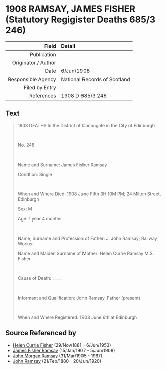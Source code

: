 ﻿---
layout: page
permalink: /sources/s65179076
---

# 1908 RAMSAY, JAMES FISHER (Statutory Regigister Deaths 685/3 246)

Field | Detail
---:|:---
Publication | 
Originator / Author | 
Date | 6/Jun/1908
Responsible Agency | National Records of Scotland
Filed by Entry | 
References | 1908 D 685/3 246

## Text

> 1908 DEATHS In the District of Canongate in the City of Edinburgh
>
> <br/>
>
> No. 248
>
> <br/>
>
> Name and Surname: James Fisher Ramsay
>
> Condtion: Single
>
> <br/>
>
> When and Where Died: 1908 June Fifth 3H 10M PM; 24 Milton Street, Edinburgh
>
> Sex: M
>
> Age: 1 year 4 months
>
> <br/>
>
> Name, Surname and Profession of Father: J. John Ramsay; Railway Worker
>
> Name and Maiden Surname of Mother: Helen Currie Ramsay M.S. Fisher
>
> <br/>
>
> Cause of Death: _____
>
> <br/>
>
> Informant and Qualification: John Ramsay, Father (present)
>
> <br/>
>
> When and Where Registered: 1908 June 6th at Edinburgh
>

## Source Referenced by

* [Helen Currie Fisher](../people/@18426904@-helen-currie-fisher-b1881-11-29-d1953-6-6.md) (29/Nov/1881 - 6/Jun/1953)
* [James Fisher Ramsay](../people/@58012424@-james-fisher-ramsay-b1907-1-15-d1908-6-5.md) (15/Jan/1907 - 5/Jun/1908)
* [John Morgan Ramsay](../people/@55070438@-john-morgan-ramsay-b1905-3-31-d1967.md) (31/Mar/1905 - 1967)
* [John Ramsay](../people/@64225415@-john-ramsay-b1880-2-21-d1920-6-20.md) (21/Feb/1880 - 20/Jun/1920)
